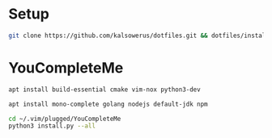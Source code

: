 # Setup

```zsh
git clone https://github.com/kalsowerus/dotfiles.git && dotfiles/install.sh
```

# YouCompleteMe
[//]: # (From https://github.com/ycm-core/YouCompleteMe#linux-64-bit)

```zsh
apt install build-essential cmake vim-nox python3-dev
```

```zsh
apt install mono-complete golang nodejs default-jdk npm
```

```zsh
cd ~/.vim/plugged/YouCompleteMe
python3 install.py --all
```

